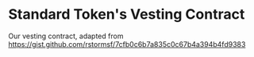 # Standard Token's Vesting Contract

Our vesting contract, adapted from https://gist.github.com/rstormsf/7cfb0c6b7a835c0c67b4a394b4fd9383
